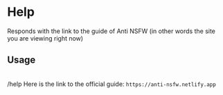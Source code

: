 # Help

Responds with the link to the guide of Anti NSFW (in other words the site you are viewing right now)

## Usage

<br />
<DiscordMessages>
	<DiscordMessage profile="user">
		/help
	</DiscordMessage>
	<DiscordMessage profile="bot">
		Here is the link to the official guide: <code class="discord-message-inline-code">https://anti-nsfw.netlify.app</code>
	</DiscordMessage>
</DiscordMessages>
